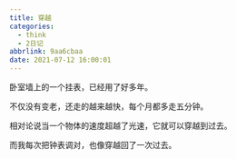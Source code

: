 ```yaml
---
title: 穿越
categories:
  - think
  - 2日记
abbrlink: 9aa6cbaa
date: 2021-07-12 16:00:01
---
```


卧室墙上的一个挂表，已经用了好多年。

不仅没有变老，还走的越来越快，每个月都多走五分钟。

相对论说当一个物体的速度超越了光速，它就可以穿越到过去。

而我每次把钟表调对，也像穿越回了一次过去。
